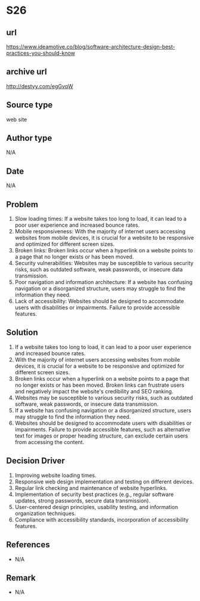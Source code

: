 # S26

## url
https://www.ideamotive.co/blog/software-architecture-design-best-practices-you-should-know

## archive url
http://destyy.com/egGvqW

## Source type
web site

## Author type
N/A

## Date
N/A

## Problem
1. Slow loading times: If a website takes too long to load, it can lead to a poor user experience and increased bounce rates.
2. Mobile responsiveness: With the majority of internet users accessing websites from mobile devices, it is crucial for a website to be responsive and optimized for different screen sizes. 
3. Broken links: Broken links occur when a hyperlink on a website points to a page that no longer exists or has been moved. 
4. Security vulnerabilities: Websites may be susceptible to various security risks, such as outdated software, weak passwords, or insecure data transmission. 
5. Poor navigation and information architecture: If a website has confusing navigation or a disorganized structure, users may struggle to find the information they need. 
6. Lack of accessibility: Websites should be designed to accommodate users with disabilities or impairments. Failure to provide accessible features.

## Solution 
1. If a website takes too long to load, it can lead to a poor user experience and increased bounce rates. 
2. With the majority of internet users accessing websites from mobile devices, it is crucial for a website to be responsive and optimized for different screen sizes.
3. Broken links occur when a hyperlink on a website points to a page that no longer exists or has been moved. Broken links can frustrate users and negatively impact the website's credibility and SEO ranking.
4. Websites may be susceptible to various security risks, such as outdated software, weak passwords, or insecure data transmission. 
5. If a website has confusing navigation or a disorganized structure, users may struggle to find the information they need. 
6. Websites should be designed to accommodate users with disabilities or impairments. Failure to provide accessible features, such as alternative text for images or proper heading structure, can exclude certain users from accessing the content.

## Decision Driver
1. Improving website loading times.
2. Responsive web design implementation and testing on different devices.
3. Regular link checking and maintenance of website hyperlinks.
4. Implementation of security best practices (e.g., regular software updates, strong passwords, secure data transmission).
5. User-centered design principles, usability testing, and information organization techniques.
6. Compliance with accessibility standards, incorporation of accessibility features.


## References 
- N/A   

## Remark
- N/A